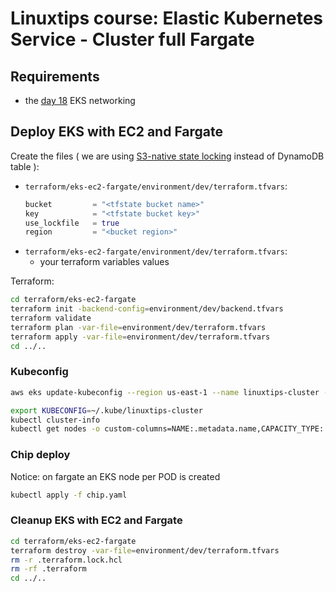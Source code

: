# Linuxtips course: Elastic Kubernetes Service - Cluster full Fargate

## Requirements

* the [day 18](../day18/README.md) EKS networking

## Deploy EKS with EC2 and Fargate

Create the files ( we are using [S3-native state locking](https://github.com/hashicorp/terraform/pull/35661) instead of DynamoDB table ):
* `terraform/eks-ec2-fargate/environment/dev/terraform.tfvars`:
  ```tf
  bucket         = "<tfstate bucket name>"
  key            = "<tfstate bucket key>"
  use_lockfile   = true
  region         = "<bucket region>"
  ```
* `terraform/eks-ec2-fargate/environment/dev/terraform.tfvars`:
  * your terraform variables values

Terraform:

```bash
cd terraform/eks-ec2-fargate
terraform init -backend-config=environment/dev/backend.tfvars
terraform validate
terraform plan -var-file=environment/dev/terraform.tfvars
terraform apply -var-file=environment/dev/terraform.tfvars
cd ../..
```

### Kubeconfig

```bash
aws eks update-kubeconfig --region us-east-1 --name linuxtips-cluster --kubeconfig ~/.kube/linuxtips-cluster --alias linuxtips-cluster

export KUBECONFIG=~/.kube/linuxtips-cluster
kubectl cluster-info 
kubectl get nodes -o custom-columns=NAME:.metadata.name,CAPACITY_TYPE:.metadata.labels.capacity/type,ARCH:.metadata.labels.capacity/arch,OS::.metadata.labels.capacity/os
```

### Chip deploy

Notice: on fargate an EKS node per POD is created

```bash
kubectl apply -f chip.yaml
```

### Cleanup EKS with EC2 and Fargate

```bash
cd terraform/eks-ec2-fargate
terraform destroy -var-file=environment/dev/terraform.tfvars
rm -r .terraform.lock.hcl 
rm -rf .terraform
cd ../..
```
